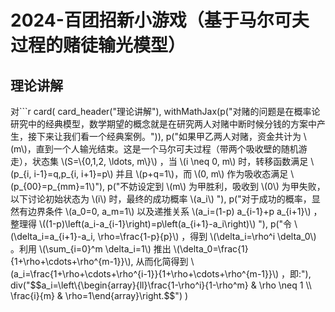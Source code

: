 # 2024-百团招新小游戏（基于马尔可夫过程的赌徒输光模型）
## 理论讲解

对```r
card(
  card_header("理论讲解"),
  withMathJax(p("对赌的问题是在概率论研究中的经典模型，数学期望的概念就是在研究两人对赌中断时候分钱的方案中产生，接下来让我们看一个经典案例。")),
  p("如果甲乙两人对赌，资金共计为 \\(m\\)，直到一个人输光结束。这是一个马尔可夫过程（带两个吸收壁的随机游走），状态集 \\(S=\\{0,1,2, \\ldots, m\\}\\) ，当 \\(i \\neq 0, m\\) 时，转移函数满足 \\(p_{i, i-1}=q,p_{i, i+1}=p\\) 并且 \\(p+q=1\\)，而 \\(0, m\\) 作为吸收态满足 \\(p_{00}=p_{mm}=1\\)"),
  p("不妨设定到 \\(m\\) 为甲胜利，吸收到 \\(0\\) 为甲失败，以下讨论初始状态为 \\(i\\) 时，最终的成功概率 \\(a_i\\) "),
  p("对于成功的概率，显然有边界条件 \\(a_0=0, a_m=1\\) 以及递推关系 \\(a_i=(1-p) a_{i-1}+p a_{i+1}\\) ，整理得 \\((1-p)\\left(a_i-a_{i-1}\\right)=p\\left(a_{i+1}-a_i\\right)\\) "),
  p("令 \\(\\delta_i=a_{i+1}-a_i, \\rho=\\frac{1-p}{p}\\) ，得到 \\(\\delta_i=\\rho^i \\delta_0\\) 。利用 \\(\\sum_{i=0}^m \\delta_i=1\\) 推出 \\(\\delta_0=\\frac{1}{1+\\rho+\\cdots+\\rho^{m-1}}\\), 从而化简得到 \\(a_i=\\frac{1+\\rho+\\cdots+\\rho^{i-1}}{1+\\rho+\\cdots+\\rho^{m-1}}\\) ，即:"),
  div("$$a_i=\\left\\{\\begin{array}{ll}\\frac{1-\\rho^i}{1-\\rho^m} & \\rho \\neq 1 \\\\ \\frac{i}{m} & \\rho=1\\end{array}\\right.$$")
)

